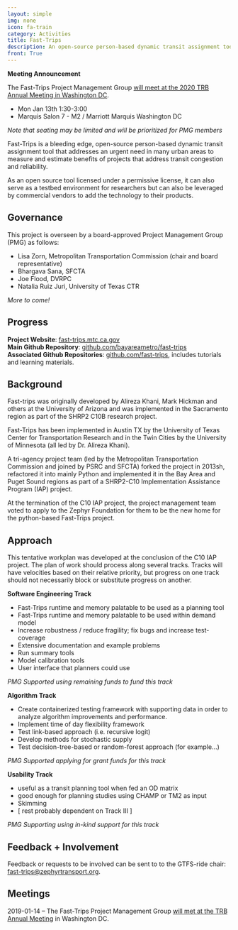```yaml
---
layout: simple
img: none
icon: fa-train  
category: Activities
title: Fast-Trips
description: An open-source person-based dynamic transit assignment tool.
front: True
---
```


**Meeting Announcement**

The Fast-Trips Project Management Group [will meet at the 2020 TRB Annual Meeting in Washington DC](/events/2020-jan-fasttrips-pmg).

  - Mon Jan 13th 1:30-3:00   
  - Marquis Salon 7 - M2 / Marriott Marquis Washington DC

*Note that seating may be limited and will be prioritized for PMG members*


Fast-Trips is a bleeding edge, open-source person-based dynamic transit assignment tool that addresses an urgent need in many urban areas to measure and estimate benefits of projects that address transit congestion and reliability.

As an open source tool licensed under a permissive license, it can also serve as a testbed environment for researchers but can also be leveraged by commercial vendors to add the technology to their products.  


## Governance

This project is overseen by a board-approved Project Management Group (PMG) as follows:
 - Lisa Zorn, Metropolitan Transportation Commission (chair and board representative)
 - Bhargava Sana, SFCTA  
 - Joe Flood, DVRPC    
 - Natalia Ruiz Juri, University of Texas CTR  

 *More to come!*

## Progress

**Project Website**: [fast-trips.mtc.ca.gov](fast-trips.mtc.ca.gov)  
**Main Github Repository**: [github.com/bayareametro/fast-trips](github.com/bayareametro/fast-trips)  
**Associated Github Repositories**: [github.com/fast-trips](github.com/fast-trips), includes tutorials and learning materials.

## Background

Fast-trips was originally developed by Alireza Khani, Mark Hickman and others at the University of Arizona and was implemented in the Sacramento region as part of the SHRP2 C10B research project.

Fast-Trips has been implemented in Austin TX by the University of Texas Center for Transportation Research and in the Twin Cities by the University  of Minnesota (all led by Dr. Alireza Khani).

A tri-agency project team (led by the Metropolitan Transportation Commission and joined by PSRC and SFCTA) forked the project in 2013sh, refactored it into mainly Python and implemented it in the Bay Area and Puget Sound regions as part of a SHRP2-C10 Implementation Assistance Program (IAP) project.  

At the termination of the C10 IAP project, the project management team voted to apply to the Zephyr Foundation for them to be the new home for the python-based Fast-Trips project.

## Approach

This tentative workplan was developed at the conclusion of the C10 IAP project.  The plan of work should process along several tracks.  Tracks will have velocities based on their relative priority, but progress on one track should not necessarily block or substitute progress on another.

**Software Engineering Track**

 - Fast-Trips runtime and memory palatable to be used as a planning tool  
 - Fast-Trips runtime and memory palatable to be used within demand model  
 - Increase robustness / reduce fragility; fix bugs and increase test-coverage  
 - Extensive documentation and example problems  
 - Run summary tools  
 - Model calibration tools  
 - User interface that planners could use  

 *PMG Supported using remaining funds to fund this track*

**Algorithm Track**

 - Create containerized testing framework with supporting data in order to analyze algorithm improvements and performance.  
 - Implement time of day flexibility framework  
 - Test link-based approach (i.e. recursive logit)   
 - Develop methods for stochastic supply  
 - Test decision-tree-based or random-forest approach (for example…)  

  *PMG Supported applying for grant funds for this track*

**Usability Track**
 - useful as a transit planning tool when fed an OD matrix  
 - good enough for planning studies using CHAMP or TM2 as input  
 - Skimming  
 - [ rest probably dependent on Track III ]

  *PMG Supporting using in-kind support for this track*

## Feedback + Involvement

Feedback or requests to be involved can be sent to to the GTFS-ride chair: [fast-trips@zephyrtransport.org](mailto://fast-trips@zephyrtransport.org).

## Meetings

2019-01-14 – The Fast-Trips Project Management Group [will met at the TRB Annual Meeting](/events/2019-jan-fasttrips-pmg) in Washington DC.
